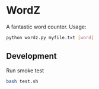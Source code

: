 # WordZ


A fantastic word counter. Usage:

```bash
python wordz.py myfile.txt [word]
```
## Development

Run smoke test
```bash
bash test.sh
```
